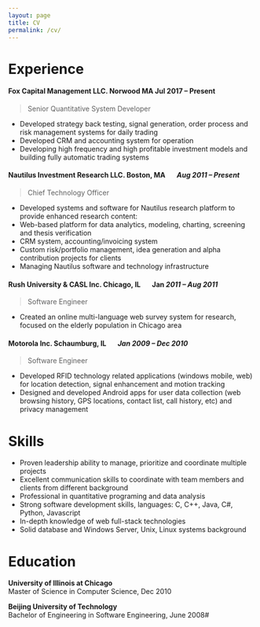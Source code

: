 ```yaml
---
layout: page
title: CV
permalink: /cv/
---
```


Experience
==========
#### Fox Capital Management LLC. Norwood MA Jul 2017 – Present

> Senior Quantitative System Developer

* Developed strategy back testing, signal generation, order process and risk management systems for daily trading
* Developed CRM and accounting system for operation
* Developing high frequency and high profitable investment models and building fully automatic trading systems

#### Nautilus Investment Research LLC. Boston, MA &nbsp;&nbsp;&nbsp;&nbsp;&nbsp; *Aug 2011 – Present*

> Chief Technology Officer

* Developed systems and software for Nautilus research platform to provide enhanced research content:
* Web-based platform for data analytics, modeling, charting, screening and thesis verification
* CRM system, accounting/invoicing system
* Custom risk/portfolio management, idea generation and alpha contribution projects for clients
* Managing Nautilus software and technology infrastructure

#### Rush University & CASL Inc. Chicago, IL &nbsp;&nbsp;&nbsp;&nbsp;&nbsp; Jan *2011 – Aug 2011*

> Software Engineer

* Created an online multi-language web survey system for research, focused on the elderly population in Chicago area

#### Motorola Inc. Schaumburg, IL &nbsp;&nbsp;&nbsp;&nbsp;&nbsp; *Jan 2009 – Dec 2010*
> Software Engineer
* Developed RFID technology related applications (windows mobile, web) for location detection, signal enhancement and motion tracking
* Designed and developed Android apps for user data collection (web browsing history, GPS locations, contact list, call history, etc) and privacy management

Skills
======
* Proven leadership ability to manage, prioritize and coordinate multiple projects
* Excellent communication skills to coordinate with team members and clients from different background
* Professional in quantitative programing and data analysis
* Strong software development skills, languages: C, C++, Java, C#, Python, Javascript
* In-depth knowledge of web full-stack technologies
* Solid database and Windows Server, Unix, Linux systems background

Education
=========
**University of Illinois at Chicago**  
Master of Science in Computer Science, Dec 2010

**Beijing University of Technology**  
 Bachelor of Engineering in Software Engineering, June 2008#